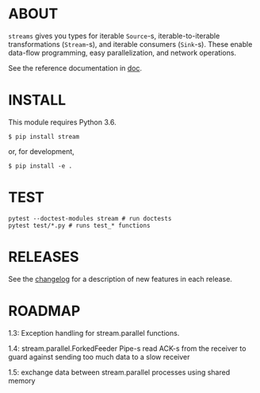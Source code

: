 ABOUT
=====

`streams` gives you types for iterable `Source`-s, iterable-to-iterable
transformations (`Stream`-s), and iterable consumers (`Sink`-s).
These enable data-flow programming, easy parallelization,
and network operations.

See the reference documentation in [doc](doc/index.rst).


INSTALL
=======

This module requires Python 3.6.

    $ pip install stream

or, for development,

    $ pip install -e .


TEST
====
    
    pytest --doctest-modules stream # run doctests
    pytest test/*.py # runs test_* functions



RELEASES
========

See the [changelog](CHANGELOG.md) for a description of new features
in each release.


ROADMAP
=======

1.3: Exception handling for stream.parallel functions.

1.4: stream.parallel.ForkedFeeder Pipe-s read ACK-s from the receiver to guard against sending too much data to a slow receiver

1.5: exchange data between stream.parallel processes using shared memory
